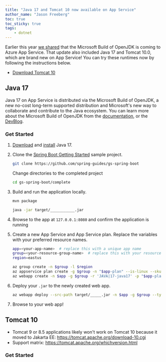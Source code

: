```yaml
---
title: "Java 17 and Tomcat 10 now available on App Service"
author_name: "Jason Freeberg"
toc: true
toc_sticky: true
tags:
    - dotnet
---
```


Earlier this year [we shared](https://devblogs.microsoft.com/java/microsoft-build-of-openjdk-on-azure-platform-services/) that the Microsoft Build of OpenJDK is coming to Azure App Service. That update also included Java 17 and Tomcat 10.0, which are brand new on App Service! You can try these runtimes now by following the instructions below.

- [Download Tomcat 10]()

## Java 17

Java 17 on App Service is distributed via the Microsoft Build of OpenJDK, a new no-cost long-term supported distribution and Microsoft's new way to collaborate and contribute to the Java ecosystem. You can learn more about the Microsoft Build of OpenJDK from the [documentation](https://docs.microsoft.com/java/openjdk/overview), or the [DevBlog](https://devblogs.microsoft.com/java/).

### Get Started

1. [Download](https://docs.microsoft.com/java/openjdk/download) and [install](https://docs.microsoft.com/java/openjdk/install) Java 17.
2. Clone the [Spring Boot Getting Started](https://github.com/spring-guides/gs-spring-boot) sample project.

   ```bash
   git clone https://github.com/spring-guides/gs-spring-boot
   ```

   Change directories to the completed project

   ```bash
   cd gs-spring-boot/complete
   ```

3. Build and run the application locally.

    ```bash
    mvn package
    ```

    ```bash
    java -jar target/___________.jar
    ```

4. Browse to the app at `127.0.0.1:8080` and confirm the application is running
5. Create a new App Service and App Service plan. Replace the variables with your preferred resource names.

    ```bash
    app=<your-app-name>  # replace this with a unique app name
    group=<your-resource-group-name>  # replace this with your resource group name
    region=eastus

    az group create -n $group -l $region
    az appservice plan create -g $group -n "$app-plan" --is-linux --sku P1v3
    az webapp create -n $app -g $group -r 'JAVA|17-java17' -p "$app-plan" 
    ```

6. Deploy your `.jar` to the newly created web app.

    ```bash
    az webapp deploy --src-path target/_____.jar -n $app -g $group --type jar
    ```

7. Browse to your web app!

## Tomcat 10

- Tomcat 9 or 8.5 applications likely won't work on Tomcat 10 because it moved to Jakarta EE: https://tomcat.apache.org/download-10.cgi
- Support matrix: https://tomcat.apache.org/whichversion.html

### Get Started